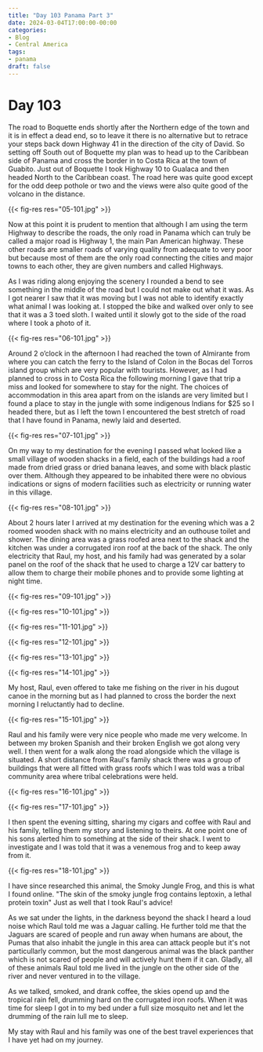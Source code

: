 ```yaml
---
title: "Day 103 Panama Part 3"
date: 2024-03-04T17:00:00-00:00
categories:
- Blog
- Central America
tags:
- panama
draft: false
---
```


# Day 103

The road to Boquette ends shortly after the Northern edge of the town and it is in effect a dead end, so to leave it there is no alternative but to retrace your steps back down Highway 41 in the direction of the city of David. So setting off South out of Boquette my plan was to head up to the Caribbean side of Panama and cross the border in to Costa Rica at the town of Guabito. Just out of Boquette I took Highway 10 to Gualaca and then headed North to the Caribbean coast. The road here was quite good except for the odd deep pothole or two and the views were also quite good of the volcano in the distance.

{{< fig-res res="05-101.jpg" >}}

Now at this point it is prudent to mention that although I am using the term Highway to describe the roads, the only road in Panama which can truly be called a major road is Highway 1, the main Pan American highway. These other roads are smaller roads of varying quality from adequate to very poor but because most of them are the only road connecting the cities and major towns to each other, they are given numbers and called Highways.

As I was riding along enjoying the scenery I rounded a bend to see something in the middle of the road but I could not make out what it was. As I got nearer I saw that it was moving but I was not able to identify exactly what animal I was looking at. I stopped the bike and walked over only to see that it was a 3 toed sloth. I waited until it slowly got to the side of the road where I took a photo of it.

{{< fig-res res="06-101.jpg" >}}

Around 2 o’clock in the afternoon I had reached the town of Almirante from where you can catch the ferry to the Island of Colon in the Bocas del Torros island group which are very popular with tourists. However, as I had planned to cross in to Costa Rica the following morning I gave that trip a miss and looked for somewhere to stay for the night. The choices of accommodation in this area apart from on the islands are very limited but I found a place to stay in the jungle with some indigenous Indians for $25 so I headed there, but as I left the town I encountered the best stretch of road that I have found in Panama, newly laid and deserted.

{{< fig-res res="07-101.jpg" >}}

On my way to my destination for the evening I passed what looked like a small village of wooden shacks in a field, each of the buildings had a roof made from dried grass or dried banana leaves, and some with black plastic over them. Although they appeared to be inhabited there were no obvious indications or signs of modern facilities such as electricity or running water in this village.

{{< fig-res res="08-101.jpg" >}}

About 2 hours later I arrived at my destination for the evening which was a 2 roomed wooden shack with no mains electricity and an outhouse toilet and shower. The dining area was a grass roofed area next to the shack and the kitchen was under a corrugated iron roof at the back of the shack. The only electricity that Raul, my host, and his family had was generated by a solar panel on the roof of the shack that he used to charge a 12V car battery to allow them to charge their mobile phones and to provide some lighting at night time. 

{{< fig-res res="09-101.jpg" >}}

{{< fig-res res="10-101.jpg" >}}

{{< fig-res res="11-101.jpg" >}}

{{< fig-res res="12-101.jpg" >}}

{{< fig-res res="13-101.jpg" >}}

{{< fig-res res="14-101.jpg" >}}

My host, Raul, even offered to take me fishing on the river in his dugout canoe in the morning but as I had planned to cross the border the next morning I reluctantly had to decline. 

{{< fig-res res="15-101.jpg" >}}

Raul and his family were very nice people who made me very welcome. In between my broken Spanish and their broken English we got along very well. I then went for a walk along the road alongside which the village is situated. A short distance from Raul's family shack there was a group of buildings that were all fitted with grass roofs which I was told was a tribal community area where tribal celebrations were held.  

{{< fig-res res="16-101.jpg" >}}

{{< fig-res res="17-101.jpg" >}}

I then spent the evening sitting, sharing my cigars and coffee with Raul and his family, telling them my story and listening to theirs. At one point one of his sons alerted him to something at the side of their shack. I went to investigate and I was told that it was a venemous frog and to keep away from it.

{{< fig-res res="18-101.jpg" >}}

I have since researched this animal, the Smoky Jungle Frog, and this is what I found online. "The skin of the smoky jungle frog contains leptoxin, a lethal protein toxin" Just as well that I took Raul's advice!

As we sat under the lights, in the darkness beyond the shack I heard a loud noise which Raul told me was a Jaguar calling. He further told me that the Jaguars are scared of people and run away when humans are about, the Pumas that also inhabit the jungle in this area can attack people but it's not particullarly common, but the most dangerous animal was the black panther which is not scared of people and will actively hunt them if it can. Gladly, all of these animals Raul told me lived in the jungle on the other side of the river and never ventured in to the village.

As we talked, smoked, and drank coffee, the skies opend up and the tropical rain fell, drumming hard on the corrugated iron roofs. When it was time for sleep I got in to my bed under a full size mosquito net and let the drumming of the rain lull me to sleep. 

My stay with Raul and his family was one of the best travel experiences that I have yet had on my journey.